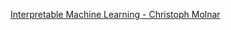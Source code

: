 [Interpretable Machine Learning - Christoph Molnar](https://christophm.github.io/interpretable-ml-book/)
